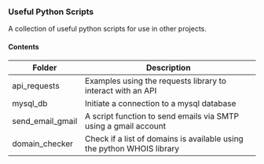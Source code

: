 ### Useful Python Scripts

A collection of useful python scripts for use in other projects.

#### Contents

| Folder | Description |
| --- | --- |
| api_requests | Examples using the requests library to interact with an API |
| mysql_db | Initiate a connection to a mysql database |
| send_email_gmail | A script function to send emails via SMTP using a gmail account |
| domain_checker | Check if a list of domains is available using the python WHOIS library |